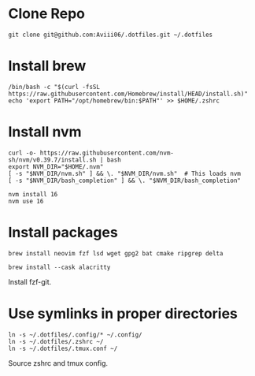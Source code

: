 # Clone Repo
```
git clone git@github.com:Aviii06/.dotfiles.git ~/.dotfiles
```


# Install brew
```
/bin/bash -c "$(curl -fsSL https://raw.githubusercontent.com/Homebrew/install/HEAD/install.sh)"
echo 'export PATH="/opt/homebrew/bin:$PATH"' >> $HOME/.zshrc

```

# Install nvm
```
curl -o- https://raw.githubusercontent.com/nvm-sh/nvm/v0.39.7/install.sh | bash
export NVM_DIR="$HOME/.nvm"
[ -s "$NVM_DIR/nvm.sh" ] && \. "$NVM_DIR/nvm.sh"  # This loads nvm
[ -s "$NVM_DIR/bash_completion" ] && \. "$NVM_DIR/bash_completion"

nvm install 16
nvm use 16
```

# Install packages
```
brew install neovim fzf lsd wget gpg2 bat cmake ripgrep delta
```

```
brew install --cask alacritty
```

Install fzf-git.

# Use symlinks in proper directories
```
ln -s ~/.dotfiles/.config/* ~/.config/
ln -s ~/.dotfiles/.zshrc ~/
ln -s ~/.dotfiles/.tmux.conf ~/
```

Source zshrc and tmux config.

